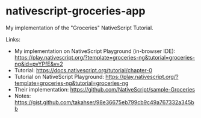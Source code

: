# nativescript-groceries-app

My implementation of the "Groceries" NativeScript Tutorial.

Links:

- My implementation on NativeScript Playground (in-browser IDE): https://play.nativescript.org/?template=groceries-ng&tutorial=groceries-ng&id=pvYPfE&v=2
- Tutorial: https://docs.nativescript.org/tutorial/chapter-0
- Tutorial on NativeScript Playground: https://play.nativescript.org/?template=groceries-ng&tutorial=groceries-ng
- Their implementation: https://github.com/NativeScript/sample-Groceries
- Notes: https://gist.github.com/takahser/98e36675eb799cb9c49a767332a345bb
